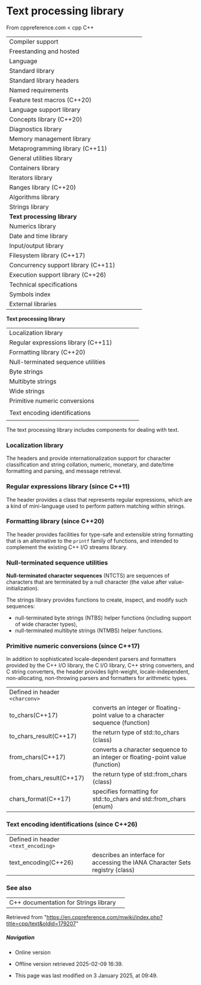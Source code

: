 # Text processing library

From cppreference.com
< cpp
C++

|  |  |  |  |  |
| --- | --- | --- | --- | --- |
| Compiler support | | | | |
| Freestanding and hosted | | | | |
| Language | | | | |
| Standard library | | | | |
| Standard library headers | | | | |
| Named requirements | | | | |
| Feature test macros (C++20) | | | | |
| Language support library | | | | |
| Concepts library (C++20) | | | | |
| Diagnostics library | | | | |
| Memory management library | | | | |
| Metaprogramming library (C++11) | | | | |
| General utilities library | | | | |
| Containers library | | | | |
| Iterators library | | | | |
| Ranges library (C++20) | | | | |
| Algorithms library | | | | |
| Strings library | | | | |
| ****Text processing library**** | | | | |
| Numerics library | | | | |
| Date and time library | | | | |
| Input/output library | | | | |
| Filesystem library (C++17) | | | | |
| Concurrency support library (C++11) | | | | |
| Execution support library (C++26) | | | | |
| Technical specifications | | | | |
| Symbols index | | | | |
| External libraries | | | | |

****Text processing library****

|  |  |  |  |  |
| --- | --- | --- | --- | --- |
| Localization library | | | | |
| Regular expressions library (C++11) | | | | |
| Formatting library (C++20) | | | | |
| Null-terminated sequence utilities | | | | |
| Byte strings | | | | |
| Multibyte strings | | | | |
| Wide strings | | | | |
| Primitive numeric conversions | | | | |
| |  |  |  |  |  | | --- | --- | --- | --- | --- | | to_chars(C++17) | | | | | | to_chars_result(C++17) | | | | | | from_chars(C++17) | | | | | | from_chars_result(C++17) | | | | | | chars_format(C++17) | | | | | |
| Text encoding identifications | | | | |
| |  |  |  |  |  | | --- | --- | --- | --- | --- | | text_encoding(C++26) | | | | | |

The text processing library includes components for dealing with text.

### Localization library

The headers <locale> and <clocale> provide internationalization support for character classification and string collation, numeric, monetary, and date/time formatting and parsing, and message retrieval.

### Regular expressions library (since C++11)

The header <regex> provides a class that represents regular expressions, which are a kind of mini-language used to perform pattern matching within strings.

### Formatting library (since C++20)

The header <format> provides facilities for type-safe and extensible string formatting that is an alternative to the `printf` family of functions, and intended to complement the existing C++ I/O streams library.

### Null-terminated sequence utilities

**Null-terminated character sequences** (NTCTS) are sequences of characters that are terminated by a null character (the value after value-initialization).

The strings library provides functions to create, inspect, and modify such sequences:

- null-terminated byte strings (NTBS) helper functions (including support of wide character types),
- null-terminated multibyte strings (NTMBS) helper functions.

### Primitive numeric conversions (since C++17)

In addition to sophisticated locale-dependent parsers and formatters provided by the C++ I/O library, the C I/O library, C++ string converters, and C string converters, the header <charconv> provides light-weight, locale-independent, non-allocating, non-throwing parsers and formatters for arithmetic types.

|  |  |
| --- | --- |
| Defined in header `<charconv>` | |
| to_chars(C++17) | converts an integer or floating-point value to a character sequence   (function) |
| to_chars_result(C++17) | the return type of std::to_chars   (class) |
| from_chars(C++17) | converts a character sequence to an integer or floating-point value   (function) |
| from_chars_result(C++17) | the return type of std::from_chars   (class) |
| chars_format(C++17) | specifies formatting for std::to_chars and std::from_chars   (enum) |

### Text encoding identifications (since C++26)

|  |  |
| --- | --- |
| Defined in header `<text_encoding>` | |
| text_encoding(C++26) | describes an interface for accessing the IANA Character Sets registry   (class) |

### See also

|  |  |
| --- | --- |
| C++ documentation for Strings library | |

Retrieved from "<https://en.cppreference.com/mwiki/index.php?title=cpp/text&oldid=179207>"

##### Navigation

- Online version
- Offline version retrieved 2025-02-09 16:39.

- This page was last modified on 3 January 2025, at 09:49.